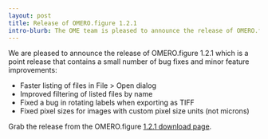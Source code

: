 ```yaml
---
layout: post
title: Release of OMERO.figure 1.2.1
intro-blurb: The OME team is pleased to announce the release of OMERO.figure 1.2.1.
---
```


We are pleased to announce the release of OMERO.figure 1.2.1 which
is a point release that contains a small number of bug fixes and
minor feature improvements:

- Faster listing of files in File > Open dialog
- Improved filtering of listed files by name
- Fixed a bug in rotating labels when exporting as TIFF
- Fixed pixel sizes for images with custom pixel size units (not microns) 

Grab the release from the OMERO.figure [1.2.1 download page](https://downloads.openmicroscopy.org/figure/1.2.1/).
